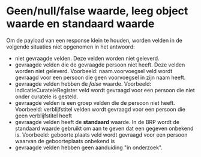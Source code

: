 # Geen/null/false waarde, leeg object waarde en standaard waarde

Om de payload van een response klein te houden, worden velden in de volgende situaties niet opgenomen in het antwoord:

- niet gevraagde velden. Deze velden worden niet geleverd.
- gevraagde velden die de gevraagde persoon niet heeft. Deze velden worden niet geleverd. Voorbeeld: naam.voorvoegsel veld wordt gevraagd voor een persoon die geen voorvoegsel in zijn naam heeft.
- gevraagde velden hebben de _false_ waarde. Voorbeeld: indicatieCurateleRegister veld wordt gevraagd voor een persoon die niet onder curatele is gesteld.
- gevraagde velden is een groep velden die de persoon niet heeft. Voorbeeld: verblijfstitel velden wordt gevraagd voor een persoon die geen verblijfstitel heeft
- gevraagde velden heeft de __standaard__ waarde. In de BRP wordt de standaard waarde gebruikt om aan te geven dat een gegeven onbekend is. Voorbeeld: geboorte.plaats veld wordt gevraagd voor een persoon waarvan de geboorteplaats onbekend is
- gevraagde velden hebben geen aanduiding "in onderzoek".
